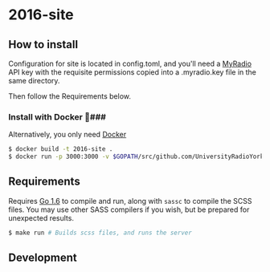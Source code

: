 # 2016-site #

## How to install ##
Configuration for site is located in config.toml, and you'll need a
[MyRadio](https://github.com/UniversityRadioYork/MyRadio) API key with the
requisite permissions copied into a .myradio.key file in the same directory.

Then follow the Requirements below.

### Install with Docker :whale:###
Alternatively, you only need [Docker](https://www.docker.com/)

```bash
$ docker build -t 2016-site .
$ docker run -p 3000:3000 -v $GOPATH/src/github.com/UniversityRadioYork/2016-site:/go/src/github.com/UniversityRadioYork/2016-site 2016-site
```

## Requirements ##
Requires [Go 1.6](https://golang.org/) to compile and run, along with `sassc` to
compile the SCSS files. You may use other SASS compilers if you wish, but be
prepared for unexpected results.

```bash
$ make run # Builds scss files, and runs the server
```

## Development ##
